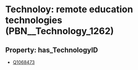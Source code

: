 # Technoloy: __remote education technologies__ (PBN__Technology_1262)

## Property: has_TechnologyID

* [Q1068473](Q1068473)

